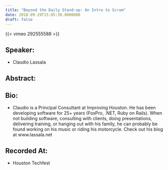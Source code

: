 ```yaml
---
title: "Beyond the Daily Stand-up: An Intro to Scrum"
date: 2018-09-29T15:05:30.0000000
draft: false
---
```


{{< vimeo 292555588 >}}

## Speaker:

 - Claudio Lassala

## Abstract:



## Bio:

 - <p>Claudio is a Principal Consultant at Improving Houston. He has been developing software for 25+ years (FoxPro, .NET, Ruby on Rails). When not building software, consulting with clients, doing presentations, delivering training, or hanging out with his family, he can probably be found working on his music or riding his motorcycle. Check out his blog at www.lassala.net</p>

## Recorded At:

 - Houston Techfest

